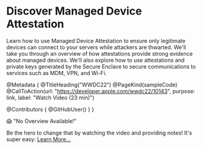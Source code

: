 # Discover Managed Device Attestation

Learn how to use Managed Device Attestation to ensure only legitimate devices can connect to your servers while attackers are thwarted. We'll take you through an overview of how attestations provide strong evidence about managed devices. We'll also explore how to use attestations and private keys generated by the Secure Enclave to secure communications to services such as MDM, VPN, and Wi-Fi.

@Metadata {
   @TitleHeading("WWDC22")
   @PageKind(sampleCode)
   @CallToAction(url: "https://developer.apple.com/wwdc22/10143", purpose: link, label: "Watch Video (23 min)")

   @Contributors {
      @GitHubUser(<replace this with your GitHub handle>)
   }
}

😱 "No Overview Available!"

Be the hero to change that by watching the video and providing notes! It's super easy:
 [Learn More…](https://wwdcnotes.github.io/WWDCNotes/documentation/wwdcnotes/contributing)
